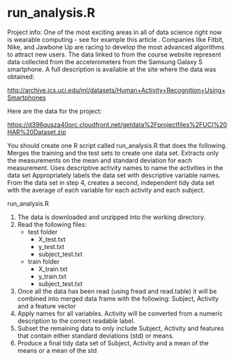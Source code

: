 # run_analysis.R

Project info:
One of the most exciting areas in all of data science right now is wearable computing - see for example this article . Companies like Fitbit, Nike, and Jawbone Up are racing to develop the most advanced algorithms to attract new users. The data linked to from the course website represent data collected from the accelerometers from the Samsung Galaxy S smartphone. A full description is available at the site where the data was obtained: 

http://archive.ics.uci.edu/ml/datasets/Human+Activity+Recognition+Using+Smartphones 

Here are the data for the project: 

https://d396qusza40orc.cloudfront.net/getdata%2Fprojectfiles%2FUCI%20HAR%20Dataset.zip 

 You should create one R script called run_analysis.R that does the following. 
Merges the training and the test sets to create one data set.
Extracts only the measurements on the mean and standard deviation for each measurement. 
Uses descriptive activity names to name the activities in the data set
Appropriately labels the data set with descriptive variable names. 
From the data set in step 4, creates a second, independent tidy data set with the average of each variable for each activity and each subject.

run_analysis.R 
1. The data is downloaded and unzipped into the working directory.
2. Read the following files:
    - test folder
      - X_test.txt
      - y_test.txt
      - subject_test.txt
    - train folder
      - X_train.txt
      - y_train.txt
      - subject_test.txt
3. Once all the data has been read (using fread and read.table) it will be combined into merged data frame with the following: Subject, Activity and a feature vector
4. Apply names for all variables. Activity will be converted from a numeric description to the correct readable label.
5. Subset the remaining data to only include Subject, Activity and features that contain either standard deviations (std) or means.
6. Produce a final tidy data set of Subject, Activity and a mean of the means or a mean of the std
